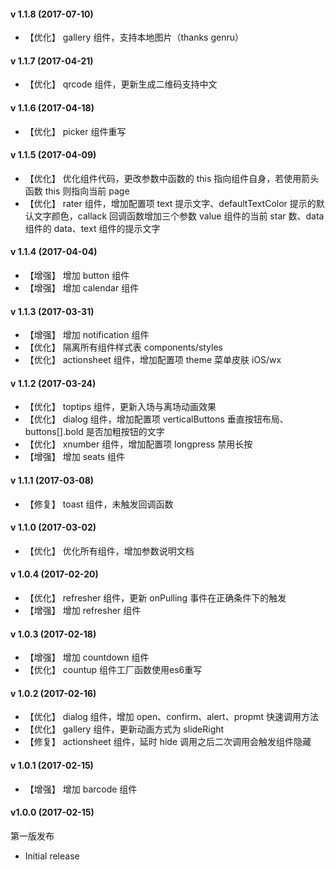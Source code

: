 #### v 1.1.8 (2017-07-10)

- 【优化】 gallery 组件，支持本地图片（thanks genru）

#### v 1.1.7 (2017-04-21)

- 【优化】 qrcode 组件，更新生成二维码支持中文

#### v 1.1.6 (2017-04-18)

- 【优化】 picker 组件重写

#### v 1.1.5 (2017-04-09)

- 【优化】 优化组件代码，更改参数中函数的 this 指向组件自身，若使用箭头函数 this 则指向当前 page
- 【优化】 rater 组件，增加配置项 text 提示文字、defaultTextColor 提示的默认文字颜色，callack 回调函数增加三个参数 value 组件的当前 star 数、data 组件的 data、text 组件的提示文字

#### v 1.1.4 (2017-04-04)

- 【增强】 增加 button 组件
- 【增强】 增加 calendar 组件

#### v 1.1.3 (2017-03-31)

- 【增强】 增加 notification 组件
- 【优化】 隔离所有组件样式表 components/styles
- 【优化】 actionsheet 组件，增加配置项 theme 菜单皮肤 iOS/wx

#### v 1.1.2 (2017-03-24)

- 【优化】 toptips 组件，更新入场与离场动画效果
- 【优化】 dialog 组件，增加配置项 verticalButtons 垂直按钮布局、buttons[].bold 是否加粗按钮的文字
- 【优化】 xnumber 组件，增加配置项 longpress 禁用长按
- 【增强】 增加 seats 组件

#### v 1.1.1 (2017-03-08)

- 【修复】 toast 组件，未触发回调函数

#### v 1.1.0 (2017-03-02)

- 【优化】 优化所有组件，增加参数说明文档

#### v 1.0.4 (2017-02-20)

- 【优化】 refresher 组件，更新 onPulling 事件在正确条件下的触发
- 【增强】 增加 refresher 组件

#### v 1.0.3 (2017-02-18)

- 【增强】 增加 countdown 组件
- 【优化】 countup 组件工厂函数使用es6重写

#### v 1.0.2 (2017-02-16)

- 【优化】 dialog 组件，增加 open、confirm、alert、propmt 快速调用方法
- 【优化】 gallery 组件，更新动画方式为 slideRight
- 【修复】 actionsheet 组件，延时 hide 调用之后二次调用会触发组件隐藏

#### v 1.0.1 (2017-02-15)

- 【增强】 增加 barcode 组件

#### v1.0.0 (2017-02-15)

第一版发布

- Initial release